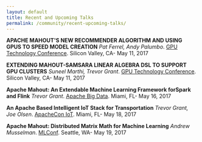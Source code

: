 ```yaml
---
layout: default
title: Recent and Upcoming Talks
permalink: /community/recent-upcoming-talks/
---
```



**APACHE MAHOUT'S NEW RECOMMENDER ALGORITHM AND USING GPUS TO SPEED MODEL CREATION** _Pat Ferrel, Andy Palumbo_. [GPU Technology Conference](https://gputechconf2017.smarteventscloud.com/connect/sessionDetail.ww?SESSION_ID=118703). Silicon Valley, CA- May 11, 2017

**EXTENDING MAHOUT-SAMSARA LINEAR ALGEBRA DSL TO SUPPORT GPU CLUSTERS** _Suneel Marthi, Trevor Grant_. [GPU Technology Conference](https://gputechconf2017.smarteventscloud.com/connect/sessionDetail.ww?SESSION_ID=110060). Silicon Valley, CA- May 11, 2017

**Apache​ ​Mahout:​ ​An​ ​Extendable​ ​Machine​ ​Learning​ ​Framework​ ​for​ ​Spark​ ​and​ ​Flink** _Trevor Grant_. [Apache Big Data](https://apachebigdata2017.sched.com/event/9ztC/apache-mahout-an-extendable-machine-learning-framework-for-spark-and-flink-trevor-grant-ibm?iframe=no&w=&sidebar=yes&bg=no). Miami, FL- May 16, 2017

**An Apache Based Intelligent IoT Stack for Transportation** _Trevor Grant, Joe Olsen_. [ApacheCon IoT](https://apachecon2017.sched.com/event/9zos/an-apache-based-intelligent-iot-stack-for-transportation-trevor-grant-ibm?iframe=no&w=&sidebar=yes&bg=no). Miami, FL- May 18, 2017

**Apache Mahout: Distributed Matrix Math for Machine Learning** _Andrew Musselman_. [MLConf](http://mlconf.com/mlconf-2017-seattle/#andrew). Seattle, WA- May 19, 2017


